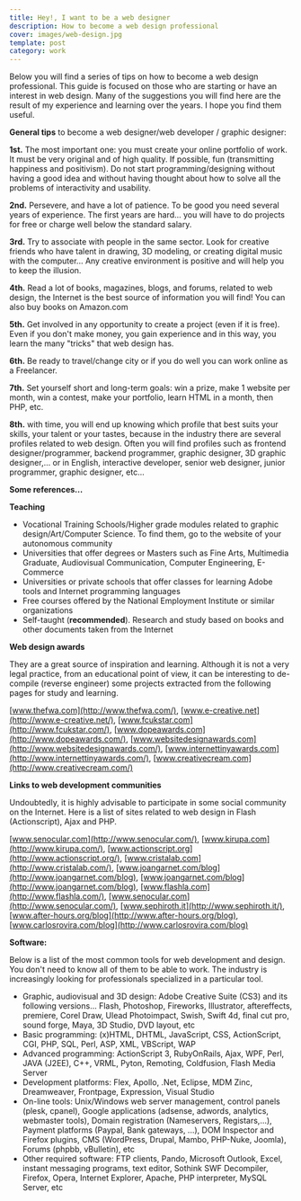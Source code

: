 ```yaml
---
title: Hey!, I want to be a web designer
description: How to become a web design professional
cover: images/web-design.jpg
template: post
category: work
---
```


Below you will find a series of tips on how to become a web design professional. This guide is focused on those who are starting or have an interest in web design. Many of the suggestions you will find here are the result of my experience and learning over the years. I hope you find them useful.

**General tips** to become a web designer/web developer / graphic designer:

**1st.** The most important one: you must create your online portfolio of work. It must be very original and of high quality. If possible, fun (transmitting happiness and positivism). Do not start programming/designing without having a good idea and without having thought about how to solve all the problems of interactivity and usability.

**2nd.** Persevere, and have a lot of patience. To be good you need several years of experience. The first years are hard... you will have to do projects for free or charge well below the standard salary.

**3rd.** Try to associate with people in the same sector. Look for creative friends who have talent in drawing, 3D modeling, or creating digital music with the computer... Any creative environment is positive and will help you to keep the illusion.

**4th.** Read a lot of books, magazines, blogs, and forums, related to web design, the Internet is the best source of information you will find! You can also buy books on Amazon.com

**5th.** Get involved in any opportunity to create a project (even if it is free). Even if you don't make money, you gain experience and in this way, you learn the many "tricks" that web design has.

**6th.** Be ready to travel/change city or if you do well you can work online as a Freelancer.

**7th.** Set yourself short and long-term goals: win a prize, make 1 website per month, win a contest, make your portfolio, learn HTML in a month, then PHP, etc.

**8th.** with time, you will end up knowing which profile that best suits your skills, your talent or your tastes, because in the industry there are several profiles related to web design. Often you will find profiles such as frontend designer/programmer, backend programmer, graphic designer, 3D graphic designer,... or in English, interactive developer, senior web designer, junior programmer, graphic designer, etc...

**Some references...**

**Teaching**

- Vocational Training Schools/Higher grade modules related to graphic design/Art/Computer Science. To find them, go to the website of your autonomous community
- Universities that offer degrees or Masters such as Fine Arts, Multimedia Graduate, Audiovisual Communication, Computer Engineering, E-Commerce
- Universities or private schools that offer classes for learning Adobe tools and Internet programming languages
- Free courses offered by the National Employment Institute or similar organizations
- Self-taught (**recommended**). Research and study based on books and other documents taken from the Internet

**Web design awards**

They are a great source of inspiration and learning. Although it is not a very legal practice, from an educational point of view, it can be interesting to de-compile (reverse engineer) some projects extracted from the following pages for study and learning.

[www.thefwa.com](http://www.thefwa.com/), [www.e-creative.net](http://www.e-creative.net/), [www.fcukstar.com](http://www.fcukstar.com/), [www.dopeawards.com](http://www.dopeawards.com/), [www.websitedesignawards.com](http://www.websitedesignawards.com/), [www.internettinyawards.com](http://www.internettinyawards.com/), [www.creativecream.com](http://www.creativecream.com/)

**Links to web development communities**

Undoubtedly, it is highly advisable to participate in some social community on the Internet. Here is a list of sites related to web design in Flash (Actionscript), Ajax and PHP.

[www.senocular.com](http://www.senocular.com/), [www.kirupa.com](http://www.kirupa.com/), [www.actionscript.org](http://www.actionscript.org/), [www.cristalab.com](http://www.cristalab.com/), [www.joangarnet.com/blog](http://www.joangarnet.com/blog), [www.joangarnet.com/blog](http://www.joangarnet.com/blog), [www.flashla.com](http://www.flashla.com/), [www.senocular.com](http://www.senocular.com/), [www.sephiroth.it](http://www.sephiroth.it/), [www.after-hours.org/blog](http://www.after-hours.org/blog), [www.carlosrovira.com/blog](http://www.carlosrovira.com/blog)

**Software:**

Below is a list of the most common tools for web development and design. You don't need to know all of them to be able to work. The industry is increasingly looking for professionals specialized in a particular tool.

- Graphic, audiovisual and 3D design: Adobe Creative Suite (CS3) and its following versions... Flash, Photoshop, Fireworks, Illustrator, aftereffects, premiere, Corel Draw, Ulead Photoimpact, Swish, Swift 4d, final cut pro, sound forge, Maya, 3D Studio, DVD layout, etc
- Basic programming: (x)HTML, DHTML, JavaScript, CSS, ActionScript, CGI, PHP, SQL, Perl, ASP, XML, VBScript, WAP
- Advanced programming: ActionScript 3, RubyOnRails, Ajax, WPF, Perl, JAVA (J2EE), C++, VRML, Pyton, Remoting, Coldfusion, Flash Media Server
- Development platforms: Flex, Apollo, .Net, Eclipse, MDM Zinc, Dreamweaver, Frontpage, Expression, Visual Studio
- On-line tools: Unix/Windows web server management, control panels (plesk, cpanel), Google applications (adsense, adwords, analytics, webmaster tools), Domain registration (Nameservers, Registars,...), Payment platforms (Paypal, Bank gateways, ...), DOM Inspector and Firefox plugins, CMS (WordPress, Drupal, Mambo, PHP-Nuke, Joomla), Forums (phpbb, vBulletin), etc
- Other required software: FTP clients, Pando, Microsoft Outlook, Excel, instant messaging programs, text editor, Sothink SWF Decompiler, Firefox, Opera, Internet Explorer, Apache, PHP interpreter, MySQL Server, etc
